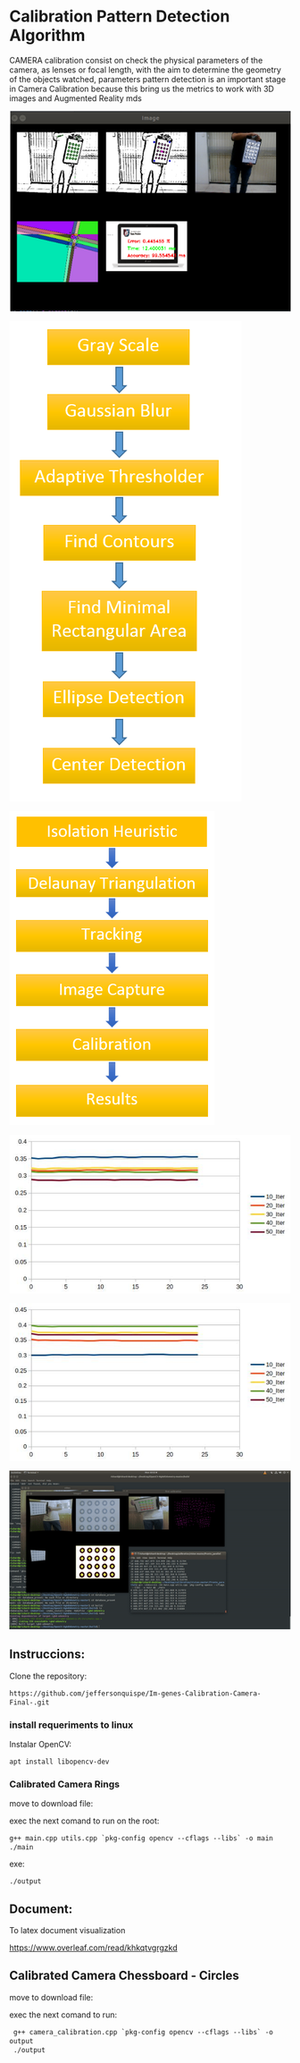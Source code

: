 # Calibration Pattern Detection Algorithm 
CAMERA calibration  consist  on  check  the
physical   parameters   of   the   camera,   as lenses or focal length, with the aim to determine
the geometry of the objects watched, parameters pattern detection is an important stage in Camera Calibration because this bring us the metrics to work with 3D images and Augmented Reality
mds

![Alt text](images/Fig2.png?raw=true "Title")


![Alt text](images/pipelining.png?raw=true "Title")


![Alt text](images/pipelining2.png?raw=true "Title")


![Alt text](images/rms-a.jpg?raw=true "Title")


![Alt text](images/rms-b.jpg?raw=true "Title")


![Alt text](images/ezgif.com-video-to-gif.gif?raw=true "Title")

## Instruccions:

Clone the repository:
```
https://github.com/jeffersonquispe/Im-genes-Calibration-Camera-Final-.git
``` 

### install requeriments to linux

Instalar OpenCV:

```
apt install libopencv-dev
```


### Calibrated Camera Rings
move to download file:

exec the next comand to run on the root:

```
g++ main.cpp utils.cpp `pkg-config opencv --cflags --libs` -o main
./main

```

exe:
```
./output
```
## Document:
To latex document visualization

https://www.overleaf.com/read/khkqtvgrgzkd


## Calibrated Camera Chessboard -  Circles
move to download file:

exec the next comand to run:

```
 g++ camera_calibration.cpp `pkg-config opencv --cflags --libs` -o output
 ./output

```
